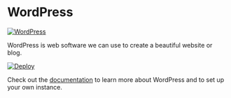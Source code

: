 # WordPress

[![WordPress](https://s.w.org/about/images/logos/wordpress-logo-stacked-rgb.png)](https://wordpress.org)

WordPress is web software we can use to create a beautiful website or blog.

[![Deploy](https://www.herokucdn.com/deploy/button.png)](https://heroku.com/deploy?template=https://github.com/technomile/Heroku-WordPress)

Check out the [documentation](https://github.com/technomile/Heroku-WordPress) to learn more about WordPress and to set up your own instance.

